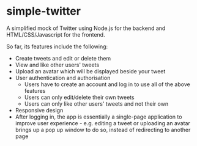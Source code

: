 # simple-twitter

A simplified mock of Twitter using Node.js for the backend and HTML/CSS/Javascript for the frontend. 

So far, its features include the following:
* Create tweets and edit or delete them
* View and like other users' tweets
* Upload an avatar which will be displayed beside your tweet
* User authentication and authorisation
  * Users have to create an account and log in to use all of the above features
  * Users can only edit/delete their own tweets
  * Users can only like other users' tweets and not their own
* Responsive design
* After logging in, the app is essentially a single-page application to improve user experience - e.g. editing a tweet or uploading an avatar brings up a pop up window to do so, instead of redirecting to another page
